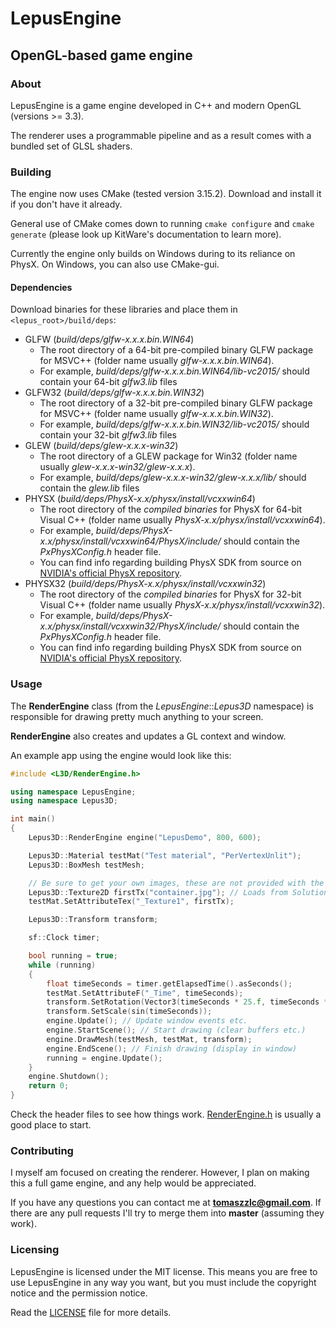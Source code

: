 # LepusEngine
## OpenGL-based game engine
### About
LepusEngine is a game engine developed in C++ and modern OpenGL (versions >= 3.3).

The renderer uses a programmable pipeline and as a result comes with a bundled set of GLSL shaders.

### Building
The engine now uses CMake (tested version 3.15.2). Download and install it if you don't have it already.

General use of CMake comes down to running `cmake configure` and `cmake generate` (please look up KitWare's documentation to learn more).

Currently the engine only builds on Windows during to its reliance on PhysX. On Windows, you can also use CMake-gui.

#### Dependencies
Download binaries for these libraries and place them in `<lepus_root>/build/deps`:

* GLFW (*build/deps/glfw-x.x.x.bin.WIN64*)
	* The root directory of a 64-bit pre-compiled binary GLFW package for MSVC++ (folder name usually *glfw-x.x.x.bin.WIN64*).
	* For example, *build/deps/glfw-x.x.x.bin.WIN64/lib-vc2015/* should contain your 64-bit *glfw3.lib* files
* GLFW32 (*build/deps/glfw-x.x.x.bin.WIN32*)
	* The root directory of a 32-bit pre-compiled binary GLFW package for MSVC++ (folder name usually *glfw-x.x.x.bin.WIN32*).
	* For example, *build/deps/glfw-x.x.x.bin.WIN32/lib-vc2015/* should contain your 32-bit *glfw3.lib* files
* GLEW (*build/deps/glew-x.x.x-win32*)
	* The root directory of a GLEW package for Win32 (folder name usually *glew-x.x.x-win32/glew-x.x.x*).
	* For example, *build/deps/glew-x.x.x-win32/glew-x.x.x/lib/* should contain the *glew.lib* files
* PHYSX (*build/deps/PhysX-x.x/physx/install/vcxxwin64*)
	* The root directory of the *compiled binaries* for PhysX for 64-bit Visual C++ (folder name usually *PhysX-x.x/physx/install/vcxxwin64*).
	* For example, *build/deps/PhysX-x.x/physx/install/vcxxwin64/PhysX/include/* should contain the *PxPhysXConfig.h* header file.
	* You can find info regarding building PhysX SDK from source on [NVIDIA's official PhysX repository](https://github.com/NVIDIAGameWorks/PhysX).
* PHYSX32 (*build/deps/PhysX-x.x/physx/install/vcxxwin32*)
	* The root directory of the *compiled binaries* for PhysX for 32-bit Visual C++ (folder name usually *PhysX-x.x/physx/install/vcxxwin32*).
	* For example, *build/deps/PhysX-x.x/physx/install/vcxxwin32/PhysX/include/* should contain the *PxPhysXConfig.h* header file.
	* You can find info regarding building PhysX SDK from source on [NVIDIA's official PhysX repository](https://github.com/NVIDIAGameWorks/PhysX).

### Usage
The __RenderEngine__ class (from the _LepusEngine_::_Lepus3D_ namespace) is responsible for drawing pretty much anything to your screen.

__RenderEngine__ also creates and updates a GL context and window.

An example app using the engine would look like this:

```c++
#include <L3D/RenderEngine.h>

using namespace LepusEngine;
using namespace Lepus3D;

int main()
{
	Lepus3D::RenderEngine engine("LepusDemo", 800, 600);

	Lepus3D::Material testMat("Test material", "PerVertexUnlit");
	Lepus3D::BoxMesh testMesh;

	// Be sure to get your own images, these are not provided with the Git repository
	Lepus3D::Texture2D firstTx("container.jpg"); // Loads from Solution/Content/
	testMat.SetAttributeTex("_Texture1", firstTx);

	Lepus3D::Transform transform;

	sf::Clock timer;

	bool running = true;
	while (running)
	{
		float timeSeconds = timer.getElapsedTime().asSeconds();
		testMat.SetAttributeF("_Time", timeSeconds);
		transform.SetRotation(Vector3(timeSeconds * 25.f, timeSeconds * 50.f, 0.f));
		transform.SetScale(sin(timeSeconds));
		engine.Update(); // Update window events etc.
		engine.StartScene(); // Start drawing (clear buffers etc.)
		engine.DrawMesh(testMesh, testMat, transform);
		engine.EndScene(); // Finish drawing (display in window)
		running = engine.Update();
	}
	engine.Shutdown();
	return 0;
}
```

Check the header files to see how things work. [RenderEngine.h](https://github.com/tomezpl/LepusEngine/blob/master/Lepus3D/Source/RenderEngine.h) is usually a good place to start.

### Contributing
I myself am focused on creating the renderer. However, I plan on making this a full game engine, and any help would be appreciated.

If you have any questions you can contact me at **tomaszzlc@gmail.com**. If there are any pull requests I'll try to merge them into **master** (assuming they work).

### Licensing
LepusEngine is licensed under the MIT license. This means you are free to use LepusEngine in any way you want, but you must include the copyright notice and the permission notice.

Read the [LICENSE](https://github.com/tomezpl/LepusEngine/blob/master/LICENSE) file for more details.
